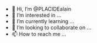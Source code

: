 - 👋 Hi, I’m @PLACIDEalain
- 👀 I’m interested in ...
- 🌱 I’m currently learning ...
- 💞️ I’m looking to collaborate on ...
- 📫 How to reach me ...

<!---
PLACIDEalain/PLACIDEalain is a ✨ special ✨ repository because its `README.md` (this file) appears on your GitHub profile.
You can click the Preview link to take a look at your changes.
--->
